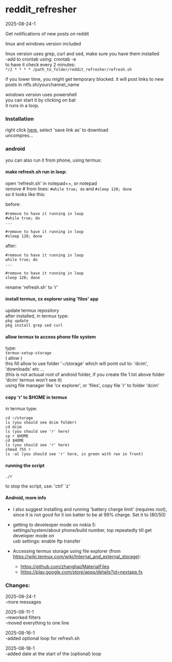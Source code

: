 # reddit_refresher

2025-08-24-1

Get notifications of new posts on reddit

linux and windows version included

linux version uses grep, curl and sed, make sure you have them installed  
-add to crontab using: 
crontab -e  
to have it check every 2 minutes:  
` */2 * * * * /path_to_folder/reddit_refresher/refresh.sh `

if you lower time, you might get temporary blocked.
it will post links to new posts in ntfs.sh/yourchannel_name


windows version uses powershell  
you can start it by clicking on bat  
it runs in a loop.

### Installation

right click [here](https://raw.githubusercontent.com/dbojan/reddit_refresher/refs/heads/main/reddit_refresher.zip), select 'save link as' to download  
uncompres...


### android

you can also run it from phone, using termux:  

#### make refresh.sh run in loop:  
open 'refresh.sh' in notepad++, or notepad  
remove # from lines: `#while true; do` and `#sleep 120; done`  
so it looks like this:

before:  
```
#remove to have it running in loop
#while true; do
...

#remove to have it running in loop
#sleep 120; done
```
after:  
```
#remove to have it running in loop
while true; do
...

#remove to have it running in loop
sleep 120; done
```

rename 'refresh.sh' to 'r'  

#### install termux, cx explorer using 'files' app  
update termux repository  
after installed, in termux type:  
`pkg update`  
`pkg install grep sed curl`  

#### allow termux to access phone file system
type:  
`termux-setup-storage`  
( allow )  
this fill allow to use folder '~/storage' which will point out to: 'dcim', 'downloads' etc ...  
(this is not actuual root of android folder, if you create file 1.txt above folder 'dcim' termux won't see it)  
using file manager like 'cx explorer', or 'files', copy file 'r' to folder 'dcim'  

#### copy 'r' to $HOME in termux
in termux type:
```
cd ~/storage
ls (you should see dcim folder)
cd dcim
ls (you should see 'r' here)
cp r $HOME
cd $HOME
ls (you should see 'r' here)
chmod 755 r
ls -al (you should see 'r' here, in green with rwx in front)
```
#### running the script
`./r`  

to stop the script, use: 'ctrl' 'z'

#### Android, more info

- I also suggest installing and running 'battery charge limit' (requires root), since it is not good for li ion batter to be at 99% charge. Set it to (80/50)  

- getting to develeoper mode on nokia 5:  
settings/system/about phone/build number, top repeatedly till get developer mode on  
usb settings: enable ftp transfer

- Accessing termux storage using file explorer (from https://wiki.termux.com/wiki/Internal_and_external_storage):
  - https://github.com/zhanghai/MaterialFiles
  - https://play.google.com/store/apps/details?id=nextapp.fx

### Changes:  

2025-08-24-1  
-more messages

2025-08-11-1  
-reworked filters  
-moved everything to one line

2025-08-16-1  
-added optional loop for refresh.sh

2025-08-18-1  
-added date at the start of the (optional) loop

